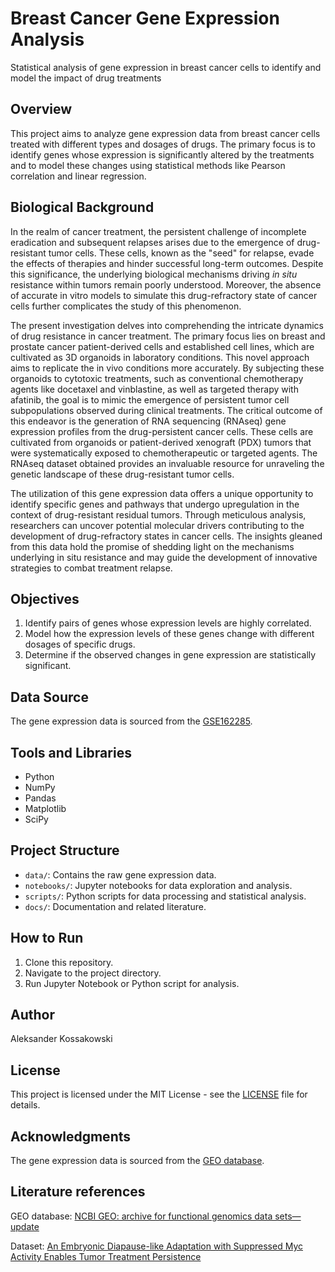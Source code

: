 # Breast Cancer Gene Expression Analysis
Statistical analysis of gene expression in breast cancer cells to identify and model the impact of drug treatments

## Overview
This project aims to analyze gene expression data from breast cancer cells treated with different types and dosages of drugs. The primary focus is to identify genes whose expression is significantly altered by the treatments and to model these changes using statistical methods like Pearson correlation and linear regression.

## Biological Background
In the realm of cancer treatment, the persistent challenge of incomplete eradication and subsequent relapses arises due to the emergence of drug-resistant tumor cells. These cells, known as the "seed" for relapse, evade the effects of therapies and hinder successful long-term outcomes. Despite this significance, the underlying biological mechanisms driving _in situ_ resistance within tumors remain poorly understood. Moreover, the absence of accurate in vitro models to simulate this drug-refractory state of cancer cells further complicates the study of this phenomenon.

The present investigation delves into comprehending the intricate dynamics of drug resistance in cancer treatment. The primary focus lies on breast and prostate cancer patient-derived cells and established cell lines, which are cultivated as 3D organoids in laboratory conditions. This novel approach aims to replicate the in vivo conditions more accurately. By subjecting these organoids to cytotoxic treatments, such as conventional chemotherapy agents like docetaxel and vinblastine, as well as targeted therapy with afatinib, the goal is to mimic the emergence of persistent tumor cell subpopulations observed during clinical treatments. The critical outcome of this endeavor is the generation of RNA sequencing (RNAseq) gene expression profiles from the drug-persistent cancer cells. These cells are cultivated from organoids or patient-derived xenograft (PDX) tumors that were systematically exposed to chemotherapeutic or targeted agents. The RNAseq dataset obtained provides an invaluable resource for unraveling the genetic landscape of these drug-resistant tumor cells.

The utilization of this gene expression data offers a unique opportunity to identify specific genes and pathways that undergo upregulation in the context of drug-resistant residual tumors. Through meticulous analysis, researchers can uncover potential molecular drivers contributing to the development of drug-refractory states in cancer cells. The insights gleaned from this data hold the promise of shedding light on the mechanisms underlying in situ resistance and may guide the development of innovative strategies to combat treatment relapse.

## Objectives
1. Identify pairs of genes whose expression levels are highly correlated.
2. Model how the expression levels of these genes change with different dosages of specific drugs.
3. Determine if the observed changes in gene expression are statistically significant.

## Data Source
The gene expression data is sourced from the [GSE162285](https://www.ncbi.nlm.nih.gov/geo/query/acc.cgi?acc=GSE162285).

## Tools and Libraries
- Python
- NumPy
- Pandas
- Matplotlib
- SciPy

## Project Structure
- `data/`: Contains the raw gene expression data.
- `notebooks/`: Jupyter notebooks for data exploration and analysis.
- `scripts/`: Python scripts for data processing and statistical analysis.
- `docs/`: Documentation and related literature.

## How to Run
1. Clone this repository.
2. Navigate to the project directory.
3. Run Jupyter Notebook or Python script for analysis.

## Author
Aleksander Kossakowski

## License
This project is licensed under the MIT License - see the [LICENSE](LICENSE.md) file for details.

## Acknowledgments

The gene expression data is sourced from the [GEO database](https://www.ncbi.nlm.nih.gov/geo/).

## Literature references
  
GEO database: [NCBI GEO: archive for functional genomics data sets—update](https://academic.oup.com/nar/article/41/D1/D991/1067995?login=true)

Dataset: [An Embryonic Diapause-like Adaptation with Suppressed Myc Activity Enables Tumor Treatment Persistence](https://pubmed.ncbi.nlm.nih.gov/33417832/)
